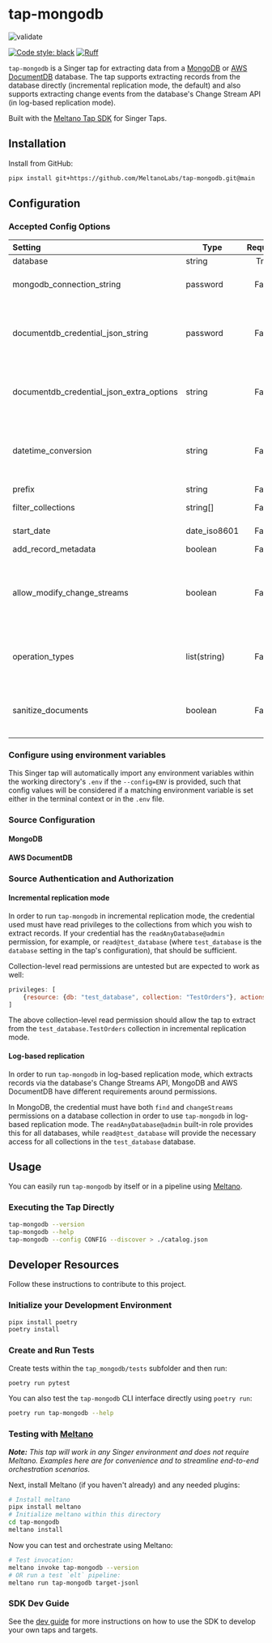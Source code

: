 # tap-mongodb

![validate](https://github.com/MeltanoLabs/tap-mongodb/actions/workflows/validate.yaml/badge.svg)

[![Code style: black](https://img.shields.io/badge/code%20style-black-000000.svg)](https://github.com/psf/black)
[![Ruff](https://img.shields.io/endpoint?url=https://raw.githubusercontent.com/charliermarsh/ruff/main/assets/badge/v1.json)](https://github.com/charliermarsh/ruff)

`tap-mongodb` is a Singer tap for extracting data from a [MongoDB](https://www.mongodb.com/)
or [AWS DocumentDB](https://aws.amazon.com/documentdb/) database. The tap supports extracting records from the database
directly (incremental replication mode, the default) and also supports extracting change events from the database's
Change Stream API (in log-based replication mode).

Built with the [Meltano Tap SDK](https://sdk.meltano.com) for Singer Taps.

## Installation

Install from GitHub:

```bash
pipx install git+https://github.com/MeltanoLabs/tap-mongodb.git@main
```

## Configuration

### Accepted Config Options

| Setting                                  | Type         | Required |               Default               | Description                                                                                                                                                                                                                                                                                                                                                                                                                                                                                                                                                                                  |
|:-----------------------------------------|------------- |:--------:|:-----------------------------------:|:---------------------------------------------------------------------------------------------------------------------------------------------------------------------------------------------------------------------------------------------------------------------------------------------------------------------------------------------------------------------------------------------------------------------------------------------------------------------------------------------------------------------------------------------------------------------------------------------|
| database                                 | string       |   True   |                  -                  | Database from which records will be extracted.                                                                                                                                                                                                                                                                                                                                                                                                                                                                                                                                               |
| mongodb_connection_string                | password     |  False   |                  -                  | MongoDB connection string. See [the MongoDB documentation](https://www.mongodb.com/docs/manual/reference/connection-string/#connection-string-uri-format) for specification. The username and password included in this string must be url-encoded - the tap will not url-encode it.                                                                                                                                                                                                                                                                                                         |
| documentdb_credential_json_string        | password     |  False   |                  -                  | JSON string with keys 'username', 'password', 'engine', 'host', 'port', 'dbClusterIdentifier' or 'dbName', 'ssl'. See example and strucure [in the AWS documentation here](https://docs.aws.amazon.com/secretsmanager/latest/userguide/reference_secret_json_structure.html#reference_secret_json_structure_docdb). The password from this JSON object will be url-encoded by the tap before opening the database connection. The intent of this setting is to enable management of an AWS DocumentDB database credential via AWS SecretsManager                                             |
| documentdb_credential_json_extra_options | string       |  False   |                  -                  | JSON string containing key-value pairs which will be added to the connection string options when using documentdb_credential_json_string. For example, when set to the string `{"tls":"true","tlsCAFile":"my-ca-bundle.pem"}`, the options `tls=true&tlsCAFile=my-ca-bundle.pem` will be passed to the MongoClient.                                                                                                                                                                                                                                                                          |
| datetime_conversion                      | string       |  False   |              datetime               | Parameter passed to MongoClient 'datetime_conversion' parameter. See documentation at https://pymongo.readthedocs.io/en/stable/examples/datetimes.html#handling-out-of-range-datetimes for details. The default value is 'datetime', which will throw a bson.errors.InvalidBson error if a document contains a date outside the range of datetime.MINYEAR (year 1) to datetime.MAXYEAR (9999).                                                                                                                                                                                               |
| prefix                                   | string       |  False   |                 ''                  | An optional prefix which will be added to the name of each stream.                                                                                                                                                                                                                                                                                                                                                                                                                                                                                                                           |
| filter_collections                       | string[]     |  False   |                 []                  | Collections to discover (default: all) - filtering is case-insensitive. Useful for improving catalog discovery performance.                                                                                                                                                                                                                                                                                                                                                                                                                                                                  |
| start_date                               | date_iso8601 |  False   |             1970-01-01              | Start date - used for incremental replication only. In log-based replication mode, this setting is ignored.                                                                                                                                                                                                                                                                                                                                                                                                                                                                                  |
| add_record_metadata                      | boolean      |  False   |                False                | When true, _sdc metadata fields will be added to records produced by the tap.                                                                                                                                                                                                                                                                                                                                                                                                                                                                                                                |
| allow_modify_change_streams              | boolean      |  False   |                False                | In AWS DocumentDB (unlike MongoDB), change streams must be enabled specifically (see the [documentation here](https://docs.aws.amazon.com/documentdb/latest/developerguide/change_streams.html#change_streams-enabling) ). If attempting to open a change stream against a collection on which change streams have not been enabled, an OperationFailure error will be raised. If this property is set to True, when this error is seen, the tap will execute an admin command to enable change streams and then retry the read operation. Note: this may incur new costs in AWS DocumentDB. |
| operation_types                          | list(string) |  False   | create,delete,insert,replace,update | List of MongoDB change stream operation types to include in tap output. The default behavior is to limit to document-level operation types. See full list of operation types in [the MongoDB documentation](https://www.mongodb.com/docs/manual/reference/change-events/#operation-types). Note that the list of allowed_values for this property includes some values not available to all MongoDB versions.                                                                                                                                                                                |
| sanitize_documents                       | boolean      |  False   |                False                | When True, documents will be sanitized by converting MongoDB-specific types (ObjectId, UUID, datetime.datetime) to strings, and Binary/bytes to base64-encoded strings. This ensures all extracted data is JSON-serializable and compatible with downstream systems that may not handle MongoDB's native BSON types.                                                                                                                                                                                                                                                                         |                                                                                                                                                                               |

### Configure using environment variables

This Singer tap will automatically import any environment variables within the working directory's
`.env` if the `--config=ENV` is provided, such that config values will be considered if a matching
environment variable is set either in the terminal context or in the `.env` file.

### Source Configuration

#### MongoDB

#### AWS DocumentDB

### Source Authentication and Authorization

#### Incremental replication mode

In order to run `tap-mongodb` in incremental replication mode, the credential used must have read privileges to the
collections from which you wish to extract records. If your credential has the `readAnyDatabase@admin` permission, for
example, or `read@test_database` (where `test_database` is the `database` setting in the tap's configuration), that
should be sufficient.

Collection-level read permissions are untested but are expected to work as well:

```javascript
privileges: [
    {resource: {db: "test_database", collection: "TestOrders"}, actions: ["find"]}
]
```

The above collection-level read permission should allow the tap to extract from the `test_database.TestOrders`
collection in incremental replication mode.

#### Log-based replication

In order to run `tap-mongodb` in log-based replication mode, which extracts records via the database's Change Streams
API, MongoDB and AWS DocumentDB have different requirements around permissions.

In MongoDB, the credential must have both `find` and `changeStreams` permissions on a database collection in order to
use `tap-mongodb` in log-based replication mode. The `readAnyDatabase@admin` built-in role provides this for all
databases, while `read@test_database` will provide the necessary access for all collections in the `test_database`
database.

## Usage

You can easily run `tap-mongodb` by itself or in a pipeline using [Meltano](https://meltano.com/).

### Executing the Tap Directly

```bash
tap-mongodb --version
tap-mongodb --help
tap-mongodb --config CONFIG --discover > ./catalog.json
```

## Developer Resources

Follow these instructions to contribute to this project.

### Initialize your Development Environment

```bash
pipx install poetry
poetry install
```

### Create and Run Tests

Create tests within the `tap_mongodb/tests` subfolder and then run:

```bash
poetry run pytest
```

You can also test the `tap-mongodb` CLI interface directly using `poetry run`:

```bash
poetry run tap-mongodb --help
```

### Testing with [Meltano](https://www.meltano.com)

_**Note:** This tap will work in any Singer environment and does not require Meltano.
Examples here are for convenience and to streamline end-to-end orchestration scenarios._

Next, install Meltano (if you haven't already) and any needed plugins:

```bash
# Install meltano
pipx install meltano
# Initialize meltano within this directory
cd tap-mongodb
meltano install
```

Now you can test and orchestrate using Meltano:

```bash
# Test invocation:
meltano invoke tap-mongodb --version
# OR run a test `elt` pipeline:
meltano run tap-mongodb target-jsonl
```

### SDK Dev Guide

See the [dev guide](https://sdk.meltano.com/en/latest/dev_guide.html) for more instructions on how to use the SDK to
develop your own taps and targets.
